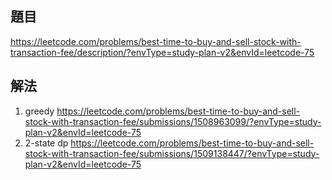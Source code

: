 ## 題目
https://leetcode.com/problems/best-time-to-buy-and-sell-stock-with-transaction-fee/description/?envType=study-plan-v2&envId=leetcode-75
## 解法
1. greedy
https://leetcode.com/problems/best-time-to-buy-and-sell-stock-with-transaction-fee/submissions/1508963099/?envType=study-plan-v2&envId=leetcode-75
2. 2-state dp
https://leetcode.com/problems/best-time-to-buy-and-sell-stock-with-transaction-fee/submissions/1509138447/?envType=study-plan-v2&envId=leetcode-75
